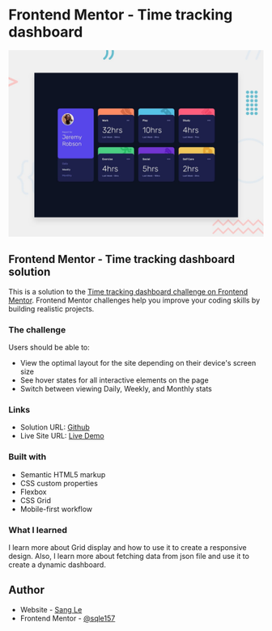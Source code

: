 # Frontend Mentor - Time tracking dashboard

![Design preview for the Time tracking dashboard coding challenge](./design/desktop-preview.jpg)

## Frontend Mentor - Time tracking dashboard solution

This is a solution to the [Time tracking dashboard challenge on Frontend Mentor](https://www.frontendmentor.io/challenges/time-tracking-dashboard-UIQ7167Jw). Frontend Mentor challenges help you improve your coding skills by building realistic projects. 


### The challenge

Users should be able to:

- View the optimal layout for the site depending on their device's screen size
- See hover states for all interactive elements on the page
- Switch between viewing Daily, Weekly, and Monthly stats

### Links

- Solution URL: [Github](https://github.com/sqle157/time-tracking-dashboard)
- Live Site URL: [Live Demo](https://sqle157.github.io/time-tracking-dashboard/)

### Built with

- Semantic HTML5 markup
- CSS custom properties
- Flexbox
- CSS Grid
- Mobile-first workflow

### What I learned

I learn more about Grid display and how to use it to create a responsive design. Also, I learn more about fetching data from json file and use it to create a dynamic dashboard.

## Author

- Website - [Sang Le](https://github.com/sqle157)
- Frontend Mentor - [@sqle157](https://www.frontendmentor.io/profile/sqle157)